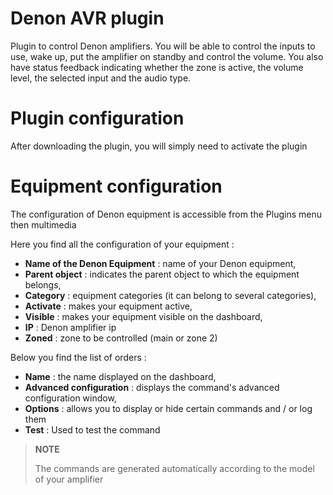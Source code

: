 # Denon AVR plugin

Plugin to control Denon amplifiers. You will be able to control the inputs to use, wake up, put the amplifier on standby and control the volume. You also have status feedback indicating whether the zone is active, the volume level, the selected input and the audio type.

# Plugin configuration

After downloading the plugin, you will simply need to activate the plugin

# Equipment configuration

The configuration of Denon equipment is accessible from the Plugins menu then multimedia

Here you find all the configuration of your equipment :

-   **Name of the Denon Equipment** : name of your Denon equipment,
-   **Parent object** : indicates the parent object to which the equipment belongs,
-   **Category** : equipment categories (it can belong to several categories),
-   **Activate** : makes your equipment active,
-   **Visible** : makes your equipment visible on the dashboard,
-   **IP** : Denon amplifier ip
-   **Zoned** : zone to be controlled (main or zone 2)

Below you find the list of orders :

-   **Name** : the name displayed on the dashboard,
-   **Advanced configuration** : displays the command's advanced configuration window,
-   **Options** : allows you to display or hide certain commands and / or log them
-   **Test** : Used to test the command

> **NOTE**
>
> The commands are generated automatically according to the model of your amplifier

